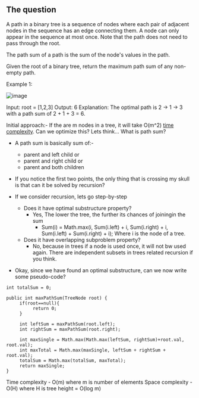 ## The question

A path in a binary tree is a sequence of nodes where each pair of adjacent nodes in the sequence has an edge connecting them. A node can only appear in the sequence at most once. Note that the path does not need to pass through the root.

The path sum of a path is the sum of the node's values in the path.

Given the root of a binary tree, return the maximum path sum of any non-empty path.

Example 1:

![image](https://user-images.githubusercontent.com/18497513/154847111-3d076d2e-e084-46bb-9fdf-31cf5651a77b.png)

Input: root = [1,2,3]
Output: 6
Explanation: The optimal path is 2 -> 1 -> 3 with a path sum of 2 + 1 + 3 = 6.

Initial approach:- If the are m nodes in a tree, it will take O(m^2) [time complexity](https://stackoverflow.com/questions/32090702/finding-all-longest-unique-paths-in-tree). Can we optimize this?
Lets think...  What is path sum?

- A path sum is basically sum of:-
  - parent and left child or
  - parent and right child or
  - parent and both children
- If you notice the first two points, the only thing that is crossing my skull is that can it be solved by recursion?

- If we consider recursion, lets go step-by-step
  - Does it have optimal substructure property?
    - Yes, The lower the tree, the further its chances of joiningin the sum
      - Sum(i) = Math.max(i, Sum(i.left) + i, Sum(i.right) + i, Sum(i.left) + Sum(i.right) + i);
        Where i is the node of a tree.
  - Does it have overlapping subproblem property?
    - No, because in trees if a node is used once, it will not bw used again. There are independent subsets in trees related recursion if you think.
- Okay, since we have found an optimal substructure, can we now write some pseudo-code?

```
int totalSum = 0;

public int maxPathSum(TreeNode root) {
     if(root==null){
          return 0;
     }
     
     int leftSum = maxPathSum(root.left);
     int rightSum = maxPathSum(root.right);
     
     int maxSingle = Math.max(Math.max(leftSum, rightSum)+root.val, root.val);
     int maxTotal = Math.max(maxSingle, leftSum + rightSum + root.val);
     totalSum = Math.max(totalSum, maxTotal);
     return maxSingle;
}
```
Time complexity - O(m) where m is number of elements
Space complexity - O(H) where H is tree height = O(log m)

